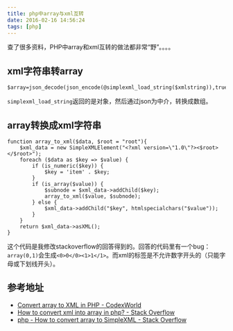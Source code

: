 ```yaml
---
title: php中array与xml互转
date: 2016-02-16 14:56:24
tags: [php]
---
```


查了很多资料，PHP中array和xml互转的做法都非常“野”。。。。

## xml字符串转array

    $array=json_decode(json_encode(@simplexml_load_string($xmlstring)),true);

`simplexml_load_string`返回的是对象，然后通过json为中介，转换成数组。

## array转换成xml字符串

```
function array_to_xml($data, $root = "root"){
    $xml_data = new SimpleXMLElement("<?xml version=\"1.0\"?><$root></$root>");
    foreach ($data as $key => $value) {
        if (is_numeric($key)) {
            $key = 'item' . $key;
        }
        if (is_array($value)) {
            $subnode = $xml_data->addChild($key);
            array_to_xml($value, $subnode);
        } else {
            $xml_data->addChild("$key", htmlspecialchars("$value"));
        }
    }
    return $xml_data->asXML();
}
```

这个代码是我修改stackoverflow的回答得到的。回答的代码里有一个bug：`array(0,1)`会生成`<0>0</0><1>1</1>`。而xml的标签是不允许数字开头的（只能字母或下划线开头）。


## 参考地址
- [Convert array to XML in PHP - CodexWorld](http://www.codexworld.com/convert-array-to-xml-in-php/)
- [How to convert xml into array in php? - Stack Overflow](http://stackoverflow.com/questions/6578832/how-to-convert-xml-into-array-in-php)
- [php - How to convert array to SimpleXML - Stack Overflow](http://stackoverflow.com/questions/1397036/how-to-convert-array-to-simplexml)

